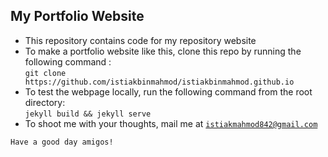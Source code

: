 ## My Portfolio Website
- This repository contains code for my repository website
- To make a portfolio website like this, clone this repo by running the following command :\
  `git clone https://github.com/istiakbinmahmod/istiakbinmahmod.github.io`
- To test the webpage locally, run the following command from the root directory:\
  `jekyll build && jekyll serve`
- To shoot me with your thoughts, mail me at [`istiakmahmod842@gmail.com`](mailto:istiakmahmod842@gmail.com)

`Have a good day amigos!`
